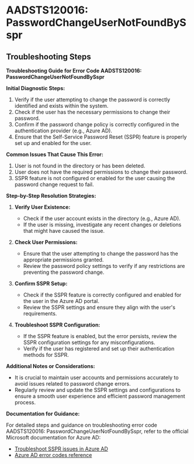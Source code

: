 # AADSTS120016: PasswordChangeUserNotFoundBySspr


## Troubleshooting Steps
**Troubleshooting Guide for Error Code AADSTS120016: PasswordChangeUserNotFoundBySspr**

**Initial Diagnostic Steps:**

1. Verify if the user attempting to change the password is correctly identified and exists within the system.
2. Check if the user has the necessary permissions to change their password.
3. Confirm if the password change policy is correctly configured in the authentication provider (e.g., Azure AD).
4. Ensure that the Self-Service Password Reset (SSPR) feature is properly set up and enabled for the user.

**Common Issues That Cause This Error:**

1. User is not found in the directory or has been deleted.
2. User does not have the required permissions to change their password.
3. SSPR feature is not configured or enabled for the user causing the password change request to fail.

**Step-by-Step Resolution Strategies:**

1. **Verify User Existence:**
   - Check if the user account exists in the directory (e.g., Azure AD).
   - If the user is missing, investigate any recent changes or deletions that might have caused the issue.

2. **Check User Permissions:**
   - Ensure that the user attempting to change the password has the appropriate permissions granted.
   - Review the password policy settings to verify if any restrictions are preventing the password change.

3. **Confirm SSPR Setup:**
   - Check if the SSPR feature is correctly configured and enabled for the user in the Azure AD portal.
   - Review the SSPR settings and ensure they align with the user's requirements.

4. **Troubleshoot SSPR Configuration:**
   - If the SSPR feature is enabled, but the error persists, review the SSPR configuration settings for any misconfigurations.
   - Verify if the user has registered and set up their authentication methods for SSPR.

**Additional Notes or Considerations:**

- It is crucial to maintain user accounts and permissions accurately to avoid issues related to password change errors.
- Regularly review and update the SSPR settings and configurations to ensure a smooth user experience and efficient password management process.

**Documentation for Guidance:**

For detailed steps and guidance on troubleshooting error code AADSTS120016: PasswordChangeUserNotFoundBySspr, refer to the official Microsoft documentation for Azure AD:

- [Troubleshoot SSPR issues in Azure AD](https://docs.microsoft.com/en-us/azure/active-directory/authentication/howto-sspr-troubleshoot)
- [Azure AD error codes reference](https://docs.microsoft.com/en-us/azure/active-directory/develop/reference-aadsts-error-codes)